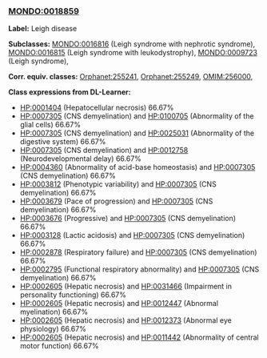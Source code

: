 
### [MONDO:0018859](http://purl.obolibrary.org/obo/MONDO_0018859)
**Label:** Leigh disease

**Subclasses:** [MONDO:0016816](http://purl.obolibrary.org/obo/MONDO_0016816) (Leigh syndrome with nephrotic syndrome), [MONDO:0016815](http://purl.obolibrary.org/obo/MONDO_0016815) (Leigh syndrome with leukodystrophy), [MONDO:0009723](http://purl.obolibrary.org/obo/MONDO_0009723) (Leigh syndrome), 

**Corr. equiv. classes:** [Orphanet:255241](http://www.orpha.net/ORDO/Orphanet_255241), [Orphanet:255249](http://www.orpha.net/ORDO/Orphanet_255249), [OMIM:256000](http://purl.obolibrary.org/obo/OMIM_256000), 

**Class expressions from DL-Learner:**

- [HP:0001404](http://purl.obolibrary.org/obo/HP_0001404) (Hepatocellular necrosis) 66.67%
- [HP:0007305](http://purl.obolibrary.org/obo/HP_0007305) (CNS demyelination) and [HP:0100705](http://purl.obolibrary.org/obo/HP_0100705) (Abnormality of the glial cells) 66.67%
- [HP:0007305](http://purl.obolibrary.org/obo/HP_0007305) (CNS demyelination) and [HP:0025031](http://purl.obolibrary.org/obo/HP_0025031) (Abnormality of the digestive system) 66.67%
- [HP:0007305](http://purl.obolibrary.org/obo/HP_0007305) (CNS demyelination) and [HP:0012758](http://purl.obolibrary.org/obo/HP_0012758) (Neurodevelopmental delay) 66.67%
- [HP:0004360](http://purl.obolibrary.org/obo/HP_0004360) (Abnormality of acid-base homeostasis) and [HP:0007305](http://purl.obolibrary.org/obo/HP_0007305) (CNS demyelination) 66.67%
- [HP:0003812](http://purl.obolibrary.org/obo/HP_0003812) (Phenotypic variability) and [HP:0007305](http://purl.obolibrary.org/obo/HP_0007305) (CNS demyelination) 66.67%
- [HP:0003679](http://purl.obolibrary.org/obo/HP_0003679) (Pace of progression) and [HP:0007305](http://purl.obolibrary.org/obo/HP_0007305) (CNS demyelination) 66.67%
- [HP:0003676](http://purl.obolibrary.org/obo/HP_0003676) (Progressive) and [HP:0007305](http://purl.obolibrary.org/obo/HP_0007305) (CNS demyelination) 66.67%
- [HP:0003128](http://purl.obolibrary.org/obo/HP_0003128) (Lactic acidosis) and [HP:0007305](http://purl.obolibrary.org/obo/HP_0007305) (CNS demyelination) 66.67%
- [HP:0002878](http://purl.obolibrary.org/obo/HP_0002878) (Respiratory failure) and [HP:0007305](http://purl.obolibrary.org/obo/HP_0007305) (CNS demyelination) 66.67%
- [HP:0002795](http://purl.obolibrary.org/obo/HP_0002795) (Functional respiratory abnormality) and [HP:0007305](http://purl.obolibrary.org/obo/HP_0007305) (CNS demyelination) 66.67%
- [HP:0002605](http://purl.obolibrary.org/obo/HP_0002605) (Hepatic necrosis) and [HP:0031466](http://purl.obolibrary.org/obo/HP_0031466) (Impairment in personality functioning) 66.67%
- [HP:0002605](http://purl.obolibrary.org/obo/HP_0002605) (Hepatic necrosis) and [HP:0012447](http://purl.obolibrary.org/obo/HP_0012447) (Abnormal myelination) 66.67%
- [HP:0002605](http://purl.obolibrary.org/obo/HP_0002605) (Hepatic necrosis) and [HP:0012373](http://purl.obolibrary.org/obo/HP_0012373) (Abnormal eye physiology) 66.67%
- [HP:0002605](http://purl.obolibrary.org/obo/HP_0002605) (Hepatic necrosis) and [HP:0011442](http://purl.obolibrary.org/obo/HP_0011442) (Abnormality of central motor function) 66.67%



